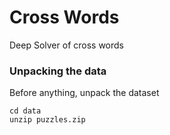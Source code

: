 # Cross Words
Deep Solver of cross words

### Unpacking the data 
Before anything, unpack the dataset 
```
cd data
unzip puzzles.zip
```
